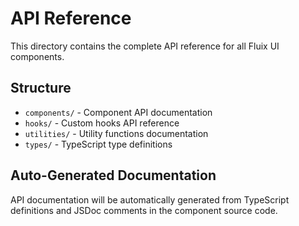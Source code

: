 # API Reference

This directory contains the complete API reference for all Fluix UI components.

## Structure

- `components/` - Component API documentation
- `hooks/` - Custom hooks API reference
- `utilities/` - Utility functions documentation
- `types/` - TypeScript type definitions

## Auto-Generated Documentation

API documentation will be automatically generated from TypeScript definitions and JSDoc comments in the component source code.